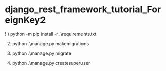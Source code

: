 # django_rest_framework_tutorial_ForeignKey2
 
! ) python -m pip install -r .\requirements.txt

2) python .\manage.py makemigrations

3) python .\manage.py migrate
   
4) python .\manage.py createsuperuser